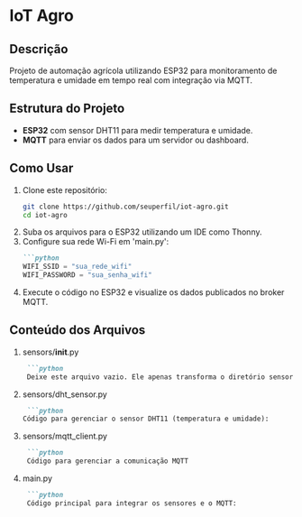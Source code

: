 # IoT Agro

## Descrição
Projeto de automação agrícola utilizando ESP32 para monitoramento de temperatura e umidade em tempo real com integração via MQTT.

## Estrutura do Projeto
- **ESP32** com sensor DHT11 para medir temperatura e umidade.
- **MQTT** para enviar os dados para um servidor ou dashboard.

## Como Usar
1. Clone este repositório:
   ```bash
   git clone https://github.com/seuperfil/iot-agro.git
   cd iot-agro
2. Suba os arquivos para o ESP32 utilizando um IDE como Thonny.
3. Configure sua rede Wi-Fi em 'main.py':
    ```markdown
   ```python
    WIFI_SSID = "sua_rede_wifi"
    WIFI_PASSWORD = "sua_senha_wifi"
4. Execute o código no ESP32 e visualize os dados publicados no broker MQTT.


## Conteúdo dos Arquivos
1. sensors/__init__.py
   ```markdown
    ```python
    Deixe este arquivo vazio. Ele apenas transforma o diretório sensors em um módulo Python.

2. sensors/dht_sensor.py
   ```markdown
    ```python
   Código para gerenciar o sensor DHT11 (temperatura e umidade):

3. sensors/mqtt_client.py
   ```markdown
    ```python
    Código para gerenciar a comunicação MQTT

4. main.py
   ```markdown
    ```python
    Código principal para integrar os sensores e o MQTT:





   
